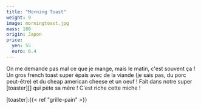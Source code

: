 ```yaml
---
title: "Morning Toast"
weight: 9
image: morningtoast.jpg
mass: 180
origin: Japon
price:
  yen: 55
  euro: 0.4
---
```


On me demande pas mal ce que je mange, mais le matin, c'est souvent ça ! Un gros french toast super épais avec de la viande (je sais pas, du porc peut-être) et du cheap american cheese et un oeuf ! Fait dans notre super [toaster][] qui pète sa mère !
C'est riche cette miche !

[toaster]:{{< ref "grille-pain" >}}